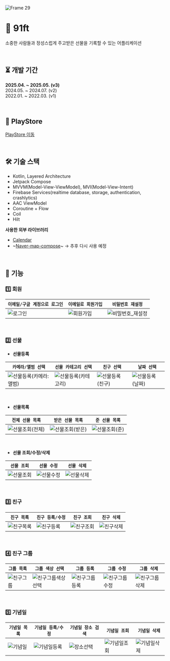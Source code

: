 ![Frame 29](https://github.com/user-attachments/assets/ee775416-89f0-4c80-a3fc-53cbc1a0eb88)

# 🎁 91ft
소중한 사람들과 정성스럽게 주고받은 선물을 기록할 수 있는 어플리케이션  

</br>


⏳ 개발 기간
---
**2025.04. ~ 2025.05. (v3)**  
2024.05. ~ 2024.07. (v2)  
2022.01. ~ 2022.03. (v1)  


</br>

🚀 PlayStore
---
[PlayStore 이동](https://play.google.com/store/apps/details?id=com.w36495.senty)

</br>

🛠 기술 스택
---
- Kotlin, Layered Architecture
- Jetpack Compose
- MVVM(Model-View-ViewModel), MVI(Model-View-Intent)
- Firebase Services(realtime database, storage, authentication, crashlytics)
- AAC ViewModel
- Coroutine + Flow
- Coil
- Hilt

**사용한 외부 라이브러리**
- [Calendar](https://github.com/vsnappy1/ComposeDatePicker)
- ~[Naver-map-compose](https://github.com/fornewid/naver-map-compose)~ -> 추후 다시 사용 예정

</br>  

🤖 기능  
---
### 1️⃣ 회원  
|`이메일/구글 계정으로 로그인`|`이메일로 회원가입`|`비밀번호 재설정`|  
|--|--|--|
|![로그인](https://github.com/user-attachments/assets/c5cf77a4-3856-4425-8aa7-a7b8b7ae3e31)|![회원가입](https://github.com/user-attachments/assets/2a6ba051-9f36-4a6a-9d1f-3b61f3e84246)|![비밀번호_재설정](https://github.com/user-attachments/assets/6b469cd8-8cc8-44fd-a625-c2654d8d2d8f)




</br>

### 2️⃣ 선물  
- **선물등록**

|`카메라/앨범 선택`|`선물 카테고리 선택`|`친구 선택`|`날짜 선택`|
|--|--|--|--|
|![선물등록(카메라:앨범)](https://github.com/w36495/senty/assets/52291662/269d8dbb-bcd6-4535-b818-c412a7763708)|![선물등록(카테고리)](https://github.com/w36495/senty/assets/52291662/404f07ff-4ee3-4241-a56d-d02f06cf2531)|![선물등록(친구)](https://github.com/w36495/senty/assets/52291662/d49b80e6-0ece-4e69-ba75-7d412dc9c6b9)|![선물등록(날짜)](https://github.com/w36495/senty/assets/52291662/a96b451d-4894-4b8a-b101-f6db004f467c)|

</br>

- **선물목록**

|`전체 선물 목록`|`받은 선물 목록`|`준 선물 목록`|
|--|--|--|
|![선물조회(전체)](https://github.com/w36495/senty/assets/52291662/255e26eb-3f0d-4e2d-b871-50d4b617d33e)|![선물조회(받은)](https://github.com/w36495/senty/assets/52291662/40cc7ad1-edd5-4b84-b0f7-fe07218d7c29)|![선물조회(준)](https://github.com/w36495/senty/assets/52291662/cf71f2fd-9c25-44a1-bef0-feef107a838e)|

</br>

- **선물 조회/수정/삭제**

|`선물 조회`|`선물 수정`|`선물 삭제`|  
|--|--|--|
|![선물조회](https://github.com/w36495/senty/assets/52291662/0a98c270-1e1d-431b-b8bb-d0c577fbd0dc)|![선물수정](https://github.com/w36495/senty/assets/52291662/caa9a479-7436-4d01-b675-8b3cd502d341)|![선물삭제](https://github.com/w36495/senty/assets/52291662/0eefc509-991d-4793-976c-9d3787eb0ef6)|

</br>

### 3️⃣ 친구  
|`친구 목록`|`친구 등록/수정`|`친구 조회`|`친구 삭제`|
|-|-|-|-|
|![친구목록](https://github.com/w36495/senty/assets/52291662/e0864ce1-259e-413e-a1b7-7c2a2dd890b8)|![친구등록](https://github.com/w36495/senty/assets/52291662/ecfd04db-daa3-4248-a9f5-c15aa1e50056)|![친구조회](https://github.com/w36495/senty/assets/52291662/f0074f85-180d-4f18-85b6-4647f7585fa1)|![친구삭제](https://github.com/w36495/senty/assets/52291662/516a85f3-93ee-42d1-9cb8-e354821649fb)

</br>

### 4️⃣ 친구 그룹  
|`그룹 목록`|`그룹 색상 선택`|`그룹 등록`|`그룹 수정`|`그룹 삭제`|
|--|--|--|--|--|
|![친구그룹](https://github.com/w36495/senty/assets/52291662/33bf4bc3-0da2-462e-9236-b2f7e1ed33d1)|![친구그룹색상선택](https://github.com/w36495/senty/assets/52291662/fb93b407-3aaa-4b22-9a7a-6b37d35a3b5b)|![친구그룹등록](https://github.com/w36495/senty/assets/52291662/ef9cb331-6cab-443d-9ac9-ffc1546173a8)|![친구그룹수정](https://github.com/w36495/senty/assets/52291662/339388da-658a-4dd9-ab7c-e7ebde36da8e)|![친구그룹삭제](https://github.com/w36495/senty/assets/52291662/f25e35ea-be15-4764-8a43-c595fbb94234)|


</br>

### 5️⃣ 기념일  

|`기념일 목록`|`기념일 등록/수정`|`기념일 장소 검색`|`기념일 조회`|`기념일 삭제`|  
|--|--|--|--|--|
|![기념일](https://github.com/w36495/senty/assets/52291662/a05060ef-ad48-4d0a-ada5-d6465b6d1d3d)|![기념일등록](https://github.com/w36495/senty/assets/52291662/61db44dd-8a0e-4528-aef6-1189fc68a7d7)|![장소선택](https://github.com/w36495/senty/assets/52291662/36504ebf-0d02-464a-a204-982649844c6e)|![기념일조회](https://github.com/w36495/senty/assets/52291662/4dacffd4-aeeb-4ec8-8566-ba25b8e853ee)|![기념일삭제](https://github.com/w36495/senty/assets/52291662/f31d5c3b-cb72-4287-a293-a76dfed13307)|



